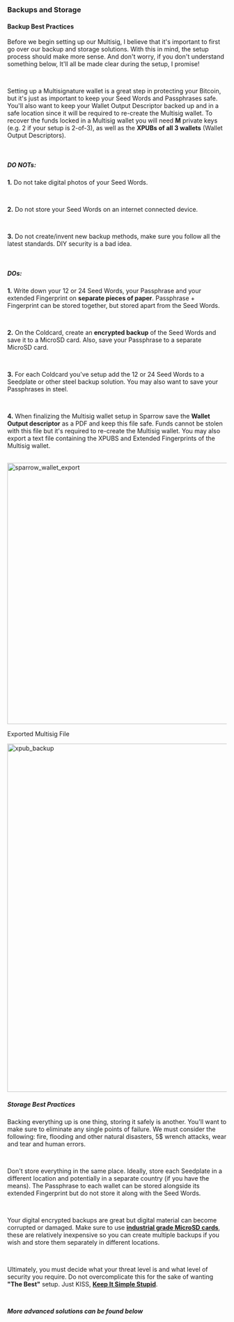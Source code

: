 ### Backups and Storage

<h4 class="text-2xl pb-4 text-[#f7931a] font-semibold">Backup Best Practices</h4>

Before we begin setting up our Multisig, I believe that it's important to first go over our backup and storage solutions. 
With this in mind, the setup process should make more sense. And don't worry, if you don't understand something below, It'll all be made clear during the setup, I promise! 

<br>

Setting up a Multisignature wallet is a great step in protecting your Bitcoin, 
but it's just as important to keep your Seed Words and Passphrases safe. You'll also want to keep your Wallet Output Descriptor 
backed up and in a safe location since it will be required to re-create the Multisig wallet.
To recover the funds locked in a Multisig wallet you will need **M** private keys (e.g. 2 if your setup is 2-of-3), as well as the **XPUBs of all 3 wallets**
(Wallet Output Descriptors).

<br>

<h5 class="text-2xl pb-2 text-[#f7931a] font-semibold">DO NOTs:</h5>

**1\.** Do not take digital photos of your Seed Words.

<br>

**2\.** Do not store your Seed Words on an internet connected device.

<br>

**3\.** Do not create/invent new backup methods, make sure you follow all the latest standards. DIY security is a bad idea.

<br>

<h5 class="text-2xl pb-2 text-[#f7931a] font-semibold">DOs:</h5>

**1\.** Write down your 12 or 24 Seed Words, your Passphrase and your extended Fingerprint on **separate pieces of paper**. 
        Passphrase + Fingerprint can be stored together, but stored apart from the Seed Words.

<br>

**2\.** On the Coldcard, create an **encrypted backup** of the Seed Words and save it to a MicroSD card. Also, save your Passphrase to a separate MicroSD card. 

<br>

**3\.** For each Coldcard you've setup add the 12 or 24 Seed Words to a Seedplate or other steel backup solution. You may also want to save your Passphrases in steel. 

<br>

**4\.** When finalizing the Multisig wallet setup in Sparrow save the **Wallet Output descriptor** as a PDF and keep this file safe. 
        Funds cannot be stolen with this file but it's required to re-create the Multisig wallet.
        You may also export a text file containing the XPUBS and Extended Fingerprints of the Multisig wallet.

<br>

<a href="./../../../sparrow_wallet_export.png" target="_blank">
    <img id="sparrow_wallet_export" src="./../../../sparrow_wallet_export.png" alt="sparrow_wallet_export" width="600"/> 
</a>

<br>

<p class="text-2xl pb-2 text-white font-semibold">Exported Multisig File</p>

<a href="./../../../wehodlbtc_xpub_backup.png" target="_blank">
    <img id="xpub_backup" src="./../../../wehodlbtc_xpub_backup.png" alt="xpub_backup" width="800"/> 
</a>

<br>

<h5 class="text-2xl pb-2 text-[#f7931a] font-semibold">Storage Best Practices</h5>

Backing everything up is one thing, storing it safely is another. You'll want to make sure to eliminate any single points of failure.
We must consider the following: fire, flooding and other natural disasters, 5$ wrench attacks, wear and tear and human errors. 

<br>

Don't store everything in the same place. Ideally, store each Seedplate in a different location and potentially in a separate country (if you have the means).
The Passphrase to each wallet can be stored alongside its extended Fingerprint but do not store it along with the Seed Words. 

<br>

Your digital encrypted backups are great but digital material can become corrupted or damaged. Make sure to use 
**<a class="text-[#8cb4ff] underline-offset-auto font-semibold" href="https://store.coinkite.com/store/microsd-cc">industrial grade MicroSD cards<a>**, these are relatively inexpensive 
so you can create multiple backups if you wish and store them separately in different locations.

<br>

Ultimately, you must decide what your threat level is and what level of security you require.
Do not overcomplicate this for the sake of wanting **"The Best"** setup. Just KISS, **<a class="text-[#8cb4ff] underline-offset-auto font-semibold" href="https://en.wikipedia.org/wiki/KISS_principle">Keep It Simple Stupid<a>**.

<br>

***More advanced solutions can be found below***


